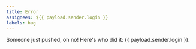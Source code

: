 ```yaml
---
title: Error
assignees: ${{ payload.sender.login }}
labels: bug
---
```

Someone just pushed, oh no! Here's who did it: {{ payload.sender.login }}.